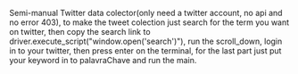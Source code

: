 
Semi-manual Twitter data colector(only need a twitter account, no api and no error 403), to make the tweet colection just search for the term you want on twitter, then copy the search link to driver.execute_script("window.open('search')"), run the scroll_down, login in to your twitter, then press enter on the terminal, for the last part just put your keyword in to palavraChave and run the main.

